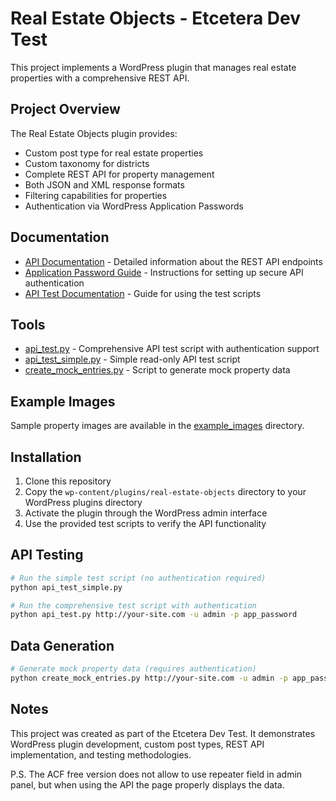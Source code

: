 # Real Estate Objects - Etcetera Dev Test

This project implements a WordPress plugin that manages real estate properties with a comprehensive REST API.

## Project Overview

The Real Estate Objects plugin provides:
- Custom post type for real estate properties
- Custom taxonomy for districts
- Complete REST API for property management
- Both JSON and XML response formats
- Filtering capabilities for properties
- Authentication via WordPress Application Passwords

## Documentation

- [API Documentation](wp-content/plugins/real-estate-objects/api-documentation.md) - Detailed information about the REST API endpoints
- [Application Password Guide](app_password_guide.md) - Instructions for setting up secure API authentication
- [API Test Documentation](api_test_readme.md) - Guide for using the test scripts

## Tools

- [api_test.py](api_test.py) - Comprehensive API test script with authentication support
- [api_test_simple.py](api_test_simple.py) - Simple read-only API test script
- [create_mock_entries.py](create_mock_entries.py) - Script to generate mock property data

## Example Images

Sample property images are available in the [example_images](example_images/) directory.

## Installation

1. Clone this repository
2. Copy the `wp-content/plugins/real-estate-objects` directory to your WordPress plugins directory
3. Activate the plugin through the WordPress admin interface
4. Use the provided test scripts to verify the API functionality

## API Testing

```bash
# Run the simple test script (no authentication required)
python api_test_simple.py

# Run the comprehensive test script with authentication
python api_test.py http://your-site.com -u admin -p app_password
```

## Data Generation

```bash
# Generate mock property data (requires authentication)
python create_mock_entries.py http://your-site.com -u admin -p app_password -c 10
```

## Notes

This project was created as part of the Etcetera Dev Test. It demonstrates WordPress plugin development, custom post types, REST API implementation, and testing methodologies.

P.S. The ACF free version does not allow to use repeater field in admin panel, but when using the API the page properly displays the data.
